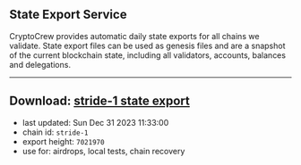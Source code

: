 ## State Export Service
CryptoCrew provides automatic daily state exports for all chains we validate. State export files can be used as genesis files and are a snapshot of the current blockchain state, including all validators, accounts, balances and delegations.

---
**Download: [stride-1 state export](https://dl.ccvalidators.com/SERVICE/stride/stride-1_export_7021970.json)**
---

- last updated: Sun Dec 31 2023 11:33:00
- chain id: `stride-1`
- export height: `7021970`
- use for: airdrops, local tests, chain recovery
